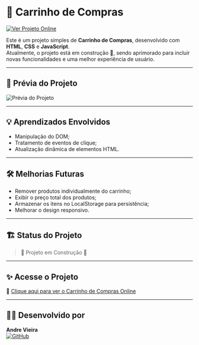 # 🛒 Carrinho de Compras

[![Ver Projeto Online](https://img.shields.io/badge/🔗-Acessar%20Projeto-blueviolet?style=for-the-badge)](https://andresvyeyra.github.io/carrinho-de-compras/)

Este é um projeto simples de **Carrinho de Compras**, desenvolvido com **HTML**, **CSS** e **JavaScript**.  
Atualmente, o projeto está em construção 🚧, sendo aprimorado para incluir novas funcionalidades e uma melhor experiência de usuário.

---


## 📸 Prévia do Projeto

![Prévia do Projeto](https://link-da-sua-imagem.com/imagem.png)

---

## 💡 Aprendizados Envolvidos

- Manipulação do DOM;
- Tratamento de eventos de clique;
- Atualização dinâmica de elementos HTML.

---

## 🛠️ Melhorias Futuras

- Remover produtos individualmente do carrinho;
- Exibir o preço total dos produtos;
- Armazenar os itens no LocalStorage para persistência;
- Melhorar o design responsivo.

---

## 🏗️ Status do Projeto

> 🚧 Projeto em Construção 🚧

---

## ✨ Acesse o Projeto

🔗 [Clique aqui para ver o Carrinho de Compras Online](https://andresvyeyra.github.io/carrinho-de-compras/)

---

## 👨‍💻 Desenvolvido por

**Andre Vieira**  
[![GitHub](https://img.shields.io/badge/-Meu%20GitHub-000?style=for-the-badge&logo=github&logoColor=white)](https://github.com/AndreSVyeyra)
